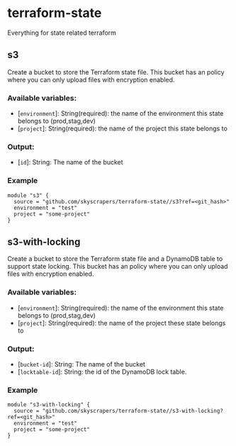 # terraform-state
Everything for state related terraform

## s3
Create a bucket to store the Terraform state file. This bucket has an policy where you can only upload files with encryption enabled.

### Available variables:
 * [`environment`]: String(required): the name of the environment this state belongs to (prod,stag,dev)
 * [`project`]: String(required): the name of the project this state belongs to

### Output:
 * [`id`]: String: The name of the bucket

### Example
```
module "s3" {
  source = "github.com/skyscrapers/terraform-state//s3?ref=<git_hash>"
  environment = "test"
  project = "some-project"
}
```

## s3-with-locking
Create a bucket to store the Terraform state file and a DynamoDB table to support state locking.
This bucket has an policy where you can only upload files with encryption enabled.

### Available variables:
 * [`environment`]: String(required): the name of the environment this state belongs to (prod,stag,dev)
 * [`project`]: String(required): the name of the project these state belongs to

### Output:
 * [`bucket-id`]: String: The name of the bucket
 * [`locktable-id`]: String: the id of the DynamoDB lock table.

### Example
```
module "s3-with-locking" {
  source = "github.com/skyscrapers/terraform-state//s3-with-locking?ref=<git_hash>"
  environment = "test"
  project = "some-project"
}
```
